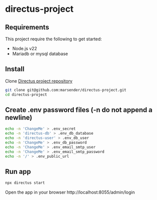 # directus-project

## Requirements

This project require the following to get started:

- Node.js v22
- Mariadb or mysql database

## Install

Clone [Directus project repository](https://github.com/marsender/directus-project)

```bash
git clone git@github.com:marsender/directus-project.git
cd directus-project
```

## Create .env password files (-n do not append a newline)

```bash
echo -n 'ChangeMe' > .env_secret
echo -n 'directus-db' > .env_db_database
echo -n 'directus-user' > .env_db_user
echo -n 'ChangeMe' > .env_db_password
echo -n 'ChangeMe' > .env_email_smtp_user
echo -n 'ChangeMe' > .env_email_smtp_password
echo -n '/' > .env_public_url
```

## Run app

```bash
npx directus start
```

Open the app in your browser http://localhost:8055/admin/login
